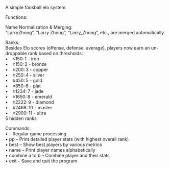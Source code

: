 A simple foosball elo system.

Functions:

Name Normalization & Merging: <br />
“LarryZhong”, “Larry Zhong”, “Larry_Zhong”, etc., are merged automatically. <br />

Ranks: <br />
Besides Elo scores (offense, defense, average), players now earn an un-droppable rank based on thresholds: <br />
• <150: 1 - iron <br />
• ≥150: 2 - bronze <br />
• ≥200: 3 - copper <br />
• ≥250: 4 - silver <br />
• ≥450: 5 - gold <br />
• ≥850: 6 - plat <br />
• ≥1234: 7 - jade <br />
• ≥1650: 8 - emerald <br />
• ≥2222: 9 - diamond <br />
• ≥2468: 10 - master <br />
• ≥2900: 11 - ultra <br />
5 hidden ranks <br />

Commands: <br /> 
• <team1> <winType> <team2> – Regular game processing <br />
• pp – Print detailed player stats (with highest overall rank) <br />
• best – Show best players by various metrics <br />
• name – Print player names alphabetically <br />
• combine a to b – Combine player and their stats <br />
• exit – Save and quit the program <br />
